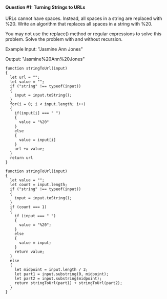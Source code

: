 #### Question #1: Turning Strings to URLs
URLs cannot have spaces. Instead, all spaces in a string are replaced with %20. Write an algorithm that replaces all spaces in a string with %20.

You may not use the replace() method or regular expressions to solve this problem. Solve the problem with and without recursion.

Example
Input: "Jasmine Ann Jones"

Output: "Jasmine%20Ann%20Jones"

```
function stringToUrl(input)
{
  let url = "";
  let value = "";
  if ("string" !== typeof(input))
  {
    input = input.toString();
  }
  for(i = 0; i < input.length; i++)
  {
    if(input[i] === " ")
    {
      value = "%20"
    }
    else
    {
      value = input[i]
    }
    url += value;
  }
  return url
}
```
```
function stringToUrl(input)
{
  let value = "";
  let count = input.length;
  if ("string" !== typeof(input))
  {
    input = input.toString();
  }
  if (count === 1)
  {
    if (input === " ")
    {
      value = "%20";
    }
    else
    {
      value = input;
    }
    return value;
  }
  else
  {
    let midpoint = input.length / 2;
    let part1 = input.substring(0, midpoint);
    let part2 = input.substring(midpoint);
    return stringToUrl(part1) + stringToUrl(part2);
  }
}
```

